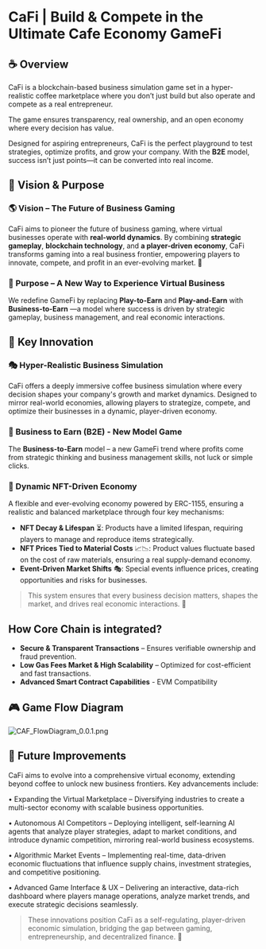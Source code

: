 # CaFi | Build & Compete in the Ultimate Cafe Economy GameFi

## ☕ Overview

CaFi is a blockchain-based business simulation game set in a hyper-realistic coffee marketplace where you don’t just build but also operate and compete as a real entrepreneur.

The game ensures transparency, real ownership, and an open economy where every decision has value.

Designed for aspiring entrepreneurs, CaFi is the perfect playground to test strategies, optimize profits, and grow your company. With the **B2E** model, success isn’t just points—it can be converted into real income.

## **🔭 Vision & Purpose**

### **🌎 Vision – The Future of Business Gaming**

CaFi aims to pioneer the future of business gaming, where virtual businesses operate with **real-world dynamics**. By combining **strategic gameplay**, **blockchain technology**, and **a player-driven economy**, CaFi transforms gaming into a real business frontier, empowering players to innovate, compete, and profit in an ever-evolving market. 🚀

### **🎯 Purpose – A New Way to Experience Virtual Business**

We redefine GameFi by replacing **Play-to-Earn** and **Play-and-Earn** with **Business-to-Earn** —a model where success is driven by strategic gameplay, business management, and real economic interactions.

## **🚀 Key Innovation**

### **🎭 Hyper-Realistic Business Simulation**

CaFi offers a deeply immersive coffee business simulation where every decision shapes your company's growth and market dynamics. Designed to mirror real-world economies, allowing players to strategize, compete, and optimize their businesses in a dynamic, player-driven economy.

### **💼 Business to Earn (B2E) - New Model Game**

The **Business-to-Earn** model – a new GameFi trend where profits come from strategic thinking and business management skills, not luck or simple clicks.

### **🔄 Dynamic NFT-Driven Economy**

A flexible and ever-evolving economy powered by ERC-1155, ensuring a realistic and balanced marketplace through four key mechanisms:

* **NFT Decay & Lifespan** ⏳: Products have a limited lifespan, requiring players to manage and reproduce items strategically.
* **NFT Prices Tied to Material Costs** 📈📉: Product values fluctuate based on the cost of raw materials, ensuring a real supply-demand economy.
* **Event-Driven Market Shifts** 🎭: Special events influence prices, creating opportunities and risks for businesses.

> This system ensures that every business decision matters, shapes the market, and drives real economic interactions. 🚀

## How Core Chain is integrated?

* **Secure & Transparent Transactions** – Ensures verifiable ownership and fraud prevention.
* **Low Gas Fees Market & High Scalability** – Optimized for cost-efficient and fast transactions.
* **Advanced Smart Contract Capabilities** - EVM Compatibility

## 🎮 Game Flow Diagram

![CAF_FlowDiagram_0.0.1.png](https://cdn.dorahacks.io/static/files/1955fc9cd111b6d06bf2a9247a3a97f7.png)

## **🔮 Future Improvements**
CaFi aims to evolve into a comprehensive virtual economy, extending beyond coffee to unlock new business frontiers. Key advancements include:

• Expanding the Virtual Marketplace – Diversifying industries to create a multi-sector economy with scalable business opportunities.

• Autonomous AI Competitors – Deploying intelligent, self-learning AI agents that analyze player strategies, adapt to market conditions, and introduce dynamic competition, mirroring real-world business ecosystems.

• Algorithmic Market Events – Implementing real-time, data-driven economic fluctuations that influence supply chains, investment strategies, and competitive positioning.

• Advanced Game Interface & UX – Delivering an interactive, data-rich dashboard where players manage operations, analyze market trends, and execute strategic decisions seamlessly.

> These innovations position CaFi as a self-regulating, player-driven economic simulation, bridging the gap between gaming, entrepreneurship, and decentralized finance. 🚀
